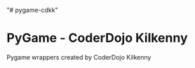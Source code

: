 "# pygame-cdkk" 

PyGame - CoderDojo Kilkenny
===========================

Pygame wrappers created by CoderDojo Kilkenny